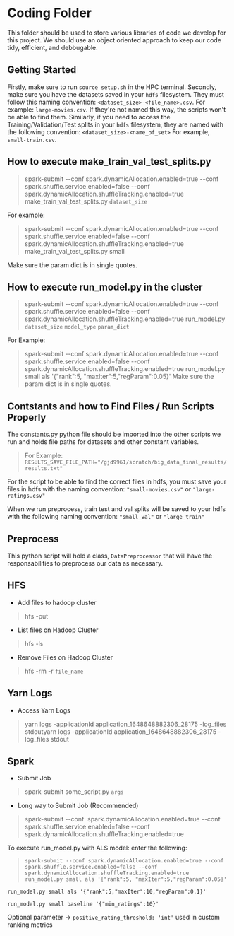 # Coding Folder

This folder should be used to store various libraries of code we develop for this project. We should use an object oriented approach to keep our code tidy, efficient, and debbugable.

## Getting Started

Firstly, make sure to run `source setup.sh` in the HPC terminal. Secondly, make sure you have the datasets saved in your `hdfs` filesystem. They must follow this naming convention: `<dataset_size>-<file_name>.csv`. For example: `large-movies.csv`. If they're not named this way, the scripts won't be able to find them. Similarly, if you need to access the Training/Validation/Test splits in your `hdfs` filesystem, they are named with the following convention: `<dataset_size>-<name_of_set>` For example, `small-train.csv`.

## How to execute make_train_val_test_splits.py

> spark-submit --conf spark.dynamicAllocation.enabled=true --conf spark.shuffle.service.enabled=false --conf spark.dynamicAllocation.shuffleTracking.enabled=true make_train_val_test_splits.py `dataset_size`

For example:

> spark-submit --conf spark.dynamicAllocation.enabled=true --conf spark.shuffle.service.enabled=false --conf spark.dynamicAllocation.shuffleTracking.enabled=true make_train_val_test_splits.py small

Make sure the param dict is in single quotes.

## How to execute run_model.py in the cluster

> spark-submit --conf spark.dynamicAllocation.enabled=true --conf spark.shuffle.service.enabled=false --conf spark.dynamicAllocation.shuffleTracking.enabled=true run_model.py `dataset_size` `model_type` `param_dict`

For Example:

> spark-submit --conf spark.dynamicAllocation.enabled=true --conf spark.shuffle.service.enabled=false --conf spark.dynamicAllocation.shuffleTracking.enabled=true run_model.py small als '{"rank":5, "maxIter":5,"regParam":0.05}'
Make sure the param dict is in single quotes.

## Contstants and how to Find Files / Run Scripts Properly

The constants.py python file should be imported into the other scripts we run and holds file paths for datasets and other constant variables.

> For Example: `RESULTS_SAVE_FILE_PATH="/gjd9961/scratch/big_data_final_results/results.txt"`

For the script to be able to find the correct files in hdfs, you must save your files in hdfs with the naming convention: `"small-movies.csv"` or `"large-ratings.csv"`

When we run preprocess, train test and val splits will be saved to your hdfs with the following naming convention: `"small_val"` or `"large_train"`

## Preprocess

This python script will hold a class, `DataPreprocessor` that will have the responsabilities to preprocess our data as necessary.

## HFS

- Add files to hadoop cluster

> hfs -put

- List files on Hadoop Cluster

> hfs -ls

- Remove Files on Hadoop Cluster

> hfs -rm -r `file_name`

## Yarn Logs

- Access Yarn Logs

> yarn logs -applicationId application_1648648882306_28175 -log_files stdoutyarn logs -applicationId application_1648648882306_28175 -log_files stdout

## Spark

- Submit Job

> spark-submit some_script.py `args`

- Long way to Submit Job (Recommended)

> spark-submit --conf  spark.dynamicAllocation.enabled=true --conf spark.shuffle.service.enabled=false --conf spark.dynamicAllocation.shuffleTracking.enabled=true  

To execute run_model.py with ALS model: enter the following:

> `spark-submit --conf spark.dynamicAllocation.enabled=true --conf spark.shuffle.service.enabled=false --conf spark.dynamicAllocation.shuffleTracking.enabled=true run_model.py small als '{"rank":5, "maxIter":5,"regParam":0.05}'`

`run_model.py small als '{"rank":5,"maxIter":10,"regParam":0.1}'`

`run_model.py small baseline '{"min_ratings":10}'`

Optional parameter -> `positive_rating_threshold: 'int'` used in custom ranking metrics
